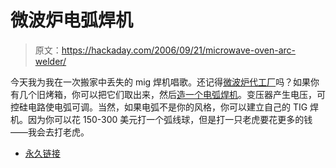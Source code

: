 # 微波炉电弧焊机

> 原文：<https://hackaday.com/2006/09/21/microwave-oven-arc-welder/>

今天我为我在一次搬家中丢失的 mig 焊机唱歌。还记得[微波炉代工厂](http://playstation.hackaday.com/2005/01/24/microwave-oven-foundry/)吗？如果你有几个旧烤箱，你可以把它们取出来，然后[造一个电弧焊机](http://www.dansworkshop.com/Homebuilt%20arc%20welder.shtml)。变压器产生电压，可控硅电路使电弧可调。当然，如果电弧不是你的风格，你可以建立自己的 TIG 焊机。因为你可以花 150-300 美元打一个弧线球，但是打一只老虎要花更多的钱——我会去打老虎。

*   [永久链接](http://www.dansworkshop.com/Homebuilt%20arc%20welder.shtml)